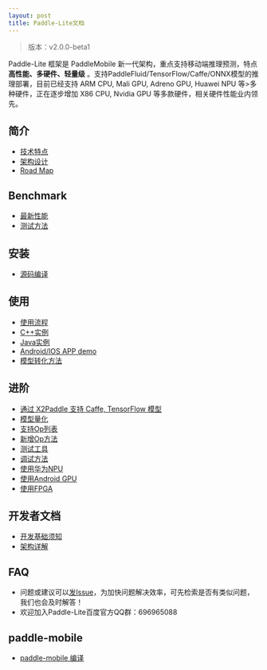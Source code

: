 ```yaml
---
layout: post
title: Paddle-Lite文档
---
```


> 版本：v2.0.0-beta1

Paddle-Lite 框架是 PaddleMobile 新一代架构，重点支持移动端推理预测，特点**高性能、多硬件、轻量级** 。支持PaddleFluid/TensorFlow/Caffe/ONNX模型的推理部署，目前已经支持 ARM CPU, Mali GPU, Adreno GPU, Huawei NPU 等>多种硬件，正在逐步增加 X86 CPU, Nvidia GPU 等多款硬件，相关硬件性能业内领先。


## 简介

- [技术特点]({{site.baseurl}}/v2.0.0-beta1/tech_highlights)
- [架构设计]({{site.baseurl}}/v2.0.0-beta1/architecture)
- [Road Map]({{site.baseurl}}/v2.0.0-beta1/roadmap)

## Benchmark

- [最新性能]({{site.baseurl}}/v2.0.0-beta1/benchmark)
- [测试方法]({{site.baseurl}}/v2.0.0-beta1/benchmark_tools)

## 安装

- [源码编译]({{site.baseurl}}/v2.0.0-beta1/source_compile)

## 使用

- [使用流程]({{site.baseurl}}/v2.0.0-beta1/tutorial)
- [C++实例]({{site.baseurl}}/v2.0.0-beta1/cpp_demo)
- [Java实例]({{site.baseurl}}/v2.0.0-beta1/java_demo)
- [Android/IOS APP demo](https://github.com/PaddlePaddle/Paddle-Lite-Demo)
- [模型转化方法]({{site.baseurl}}/v2.0.0-beta1/model_optimize_tool)

## 进阶

- [通过 X2Paddle 支持 Caffe, TensorFlow 模型]({{site.baseurl}}/v2.0.0-beta1/x2paddle)
- [模型量化]({{site.baseurl}}/v2.0.0-beta1/model_quantization)
- [支持Op列表]({{site.baseurl}}/v2.0.0-beta1/support_operation_list)
- [新增Op方法]({{site.baseurl}}/v2.0.0-beta1/add_new_operation)
- [测试工具]({{site.baseurl}}/v2.0.0-beta1/debug_tools)
- [调试方法]({{site.baseurl}}/v2.0.0-beta1/debug_tools)
- [使用华为NPU]({{site.baseurl}}/v2.0.0-beta1/npu)
- [使用Android GPU]({{site.baseurl}}/v2.0.0-beta1/opencl)
- [使用FPGA]({{site.baseurl}}/v2.0.0-beta1/fpga)

## 开发者文档

- [开发基础须知]({{site.baseurl}}/v2.0.0-beta1/for-developer)
- [架构详解]({{site.baseurl}}/v2.0.0-beta1/architecture-intro)

## FAQ

- 问题或建议可以[发Issue](https://github.com/PaddlePaddle/Paddle-Lite/issues)，为加快问题解决效率，可先检索是否有类似问题，我们也会及时解答！
- 欢迎加入Paddle-Lite百度官方QQ群：696965088

## paddle-mobile

- [paddle-mobile 编译]({{site.baseurl}}/v2.0.0-beta1/mobile)
